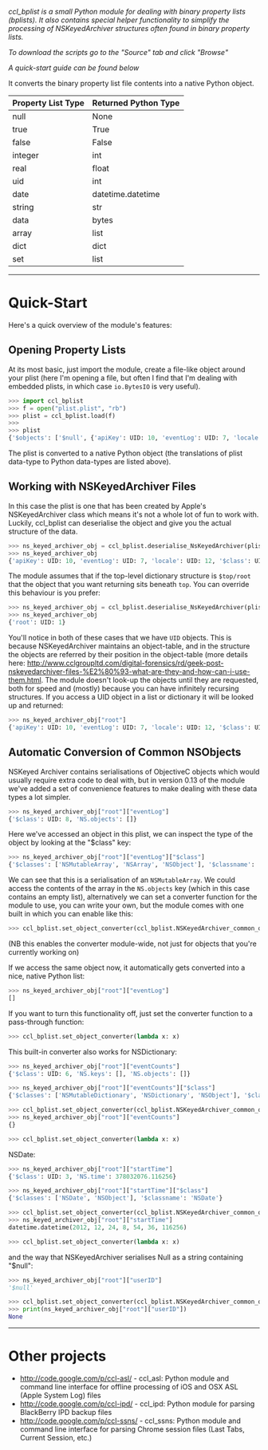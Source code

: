 *ccl_bplist is a small Python module for dealing with binary property lists (bplists). It also contains special helper functionality to simplify the processing of NSKeyedArchiver structures often found in binary property lists.*

_To download the scripts go to the "Source" tab and click "Browse"_

_A quick-start guide can be found below_

It converts the binary property list file contents into a native Python object.

Property List Type | Returned Python Type
------------------ | --------------------
null | None
true | True
false | False
integer | int
real | float
uid | int
date | datetime.datetime
string | str
data | bytes
array | list
dict | dict
set | list

----

# Quick-Start

Here's a quick overview of the module's features:

## Opening Property Lists

At its most basic, just import the module, create a file-like object around your plist (here I'm opening a file, but often I find that I'm dealing with embedded plists, in which case `io.BytesIO` is very useful).
```python
>>> import ccl_bplist
>>> f = open("plist.plist", "rb")
>>> plist = ccl_bplist.load(f)
>>> 
>>> plist
{'$objects': ['$null', {'apiKey': UID: 10, 'eventLog': UID: 7, 'locale': UID: 12, '$class': UID: 14, 'pauseTime': UID: 4, 'totalErrorCount': 0, 'internetAvailable': True, 'errors': UID: 9, 'userID': UID: 0, 'appVersion': UID: 11, 'latitude': 0.0, 'eventCounts': UID: 5, 'eventLogComplete': True, 'crashed': False, 'pageViewCount': 0, 'startTime': UID: 2, 'pauseIntervalMillis': 0, 'gender': -1, 'longitude': 0.0, 'serializationVersion': 1, 'timeZone': UID: 13, 'accuracy': 0.0}, {'$class': UID: 3, 'NS.time': 378032076.116256}, {'$classes': ['NSDate', 'NSObject'], '$classname': 'NSDate'}, {'$class': UID: 3, 'NS.time': 378032077.674404}, {'$class': UID: 6, 'NS.keys': [], 'NS.objects': []}, {'$classes': ['NSMutableDictionary', 'NSDictionary', 'NSObject'], '$classname': 'NSMutableDictionary'}, {'$class': UID: 8, 'NS.objects': []}, {'$classes': ['NSMutableArray', 'NSArray', 'NSObject'], '$classname': 'NSMutableArray'}, {'$class': UID: 8, 'NS.objects': []}, 'BMPNB5HT2H63KM42BB83', '4.0.1', 'en_GB', 'Europe/London', {'$classes': ['FlurrySession', 'NSObject'], '$classname': 'FlurrySession'}], '$top': {'root': UID: 1}, '$version': 100000, '$archiver': 'NSKeyedArchiver'}
```

The plist is converted to a native Python object (the translations of plist data-type to Python data-types are listed above). 

## Working with NSKeyedArchiver Files

In this case the plist is one that has been created by Apple's NSKeyedArchiver class which means it's not a whole lot of fun to work with. Luckily, ccl_bplist can deserialise the object and give you the actual structure of the data.

```python
>>> ns_keyed_archiver_obj = ccl_bplist.deserialise_NsKeyedArchiver(plist)
>>> ns_keyed_archiver_obj
{'apiKey': UID: 10, 'eventLog': UID: 7, 'locale': UID: 12, '$class': UID: 14, 'eventLogComplete': True, 'crashed': False, 'pageViewCount': 0, 'startTime': UID: 2, 'pauseTime': UID: 4, 'totalErrorCount': 0, 'internetAvailable': True, 'errors': UID: 9, 'pauseIntervalMillis': 0, 'gender': -1, 'userID': UID: 0, 'appVersion': UID: 11, 'longitude': 0.0, 'serializationVersion': 1, 'latitude': 0.0, 'timeZone': UID: 13, 'accuracy': 0.0, 'eventCounts': UID: 5}
```

The module assumes that if the top-level dictionary structure is `$top/root` that the object that you want returning sits beneath `top`. You can override this behaviour is you prefer:

```python
>>> ns_keyed_archiver_obj = ccl_bplist.deserialise_NsKeyedArchiver(plist, parse_whole_structure=True)
>>> ns_keyed_archiver_obj
{'root': UID: 1}
```

You'll notice in both of these cases that we have `UID` objects. This is because NSKeyedArchiver maintains an object-table, and in the structure the objects are referred by their position in the object-table (more details here: http://www.cclgroupltd.com/digital-forensics/rd/geek-post-nskeyedarchiver-files-%E2%80%93-what-are-they-and-how-can-i-use-them.html. The module doesn't look-up the objects until they are requested, both for speed and (mostly) because you can have infinitely recursing structures. If you access a UID object in a list or dictionary it will be looked up and returned:

```python
>>> ns_keyed_archiver_obj["root"]
{'apiKey': UID: 10, 'eventLog': UID: 7, 'locale': UID: 12, '$class': UID: 14, 'eventLogComplete': True, 'crashed': False, 'pageViewCount': 0, 'startTime': UID: 2, 'pauseTime': UID: 4, 'totalErrorCount': 0, 'internetAvailable': True, 'errors': UID: 9, 'pauseIntervalMillis': 0, 'gender': -1, 'userID': UID: 0, 'appVersion': UID: 11, 'longitude': 0.0, 'serializationVersion': 1, 'latitude': 0.0, 'timeZone': UID: 13, 'accuracy': 0.0, 'eventCounts': UID: 5}
```

## Automatic Conversion of Common NSObjects

NSKeyed Archiver contains serialisations of ObjectiveC objects which would usually require extra code to deal with, but in version 0.13 of the module we've added a set of convenience features to make dealing with these data types a lot simpler.

```python
>>> ns_keyed_archiver_obj["root"]["eventLog"]
{'$class': UID: 8, 'NS.objects': []}
```

Here we've accessed an object in this plist, we can inspect the type of the object by looking at the "$class" key:

```python
>>> ns_keyed_archiver_obj["root"]["eventLog"]["$class"]
{'$classes': ['NSMutableArray', 'NSArray', 'NSObject'], '$classname': 'NSMutableArray'}
```

We can see that this is a serialisation of an `NSMutableArray`. We could access the contents of the array in the `NS.objects` key (which in this case contains an empty list), alternatively we can set a converter function for the module to use, you can write your own, but the module comes with one built in which you can enable like this:

```python
>>> ccl_bplist.set_object_converter(ccl_bplist.NSKeyedArchiver_common_objects_convertor)
```

(NB this enables the converter module-wide, not just for objects that you're currently working on)

If we access the same object now, it automatically gets converted into a nice, native Python list:

```python
>>> ns_keyed_archiver_obj["root"]["eventLog"]
[]
```

If you want to turn this functionality off, just set the converter function to a pass-through function:

```python
>>> ccl_bplist.set_object_converter(lambda x: x)
```

This built-in converter also works for NSDictionary:

```python
>>> ns_keyed_archiver_obj["root"]["eventCounts"]
{'$class': UID: 6, 'NS.keys': [], 'NS.objects': []}

>>> ns_keyed_archiver_obj["root"]["eventCounts"]["$class"]
{'$classes': ['NSMutableDictionary', 'NSDictionary', 'NSObject'], '$classname': 'NSMutableDictionary'}

>>> ccl_bplist.set_object_converter(ccl_bplist.NSKeyedArchiver_common_objects_convertor)
>>> ns_keyed_archiver_obj["root"]["eventCounts"]
{}

>>> ccl_bplist.set_object_converter(lambda x: x)
```

NSDate:

```python
>>> ns_keyed_archiver_obj["root"]["startTime"]
{'$class': UID: 3, 'NS.time': 378032076.116256}

>>> ns_keyed_archiver_obj["root"]["startTime"]["$class"]
{'$classes': ['NSDate', 'NSObject'], '$classname': 'NSDate'}

>>> ccl_bplist.set_object_converter(ccl_bplist.NSKeyedArchiver_common_objects_convertor)
>>> ns_keyed_archiver_obj["root"]["startTime"]
datetime.datetime(2012, 12, 24, 8, 54, 36, 116256)

>>> ccl_bplist.set_object_converter(lambda x: x)
```

and the way that NSKeyedArchiver serialises Null as a string containing "$null":

```python
>>> ns_keyed_archiver_obj["root"]["userID"]
'$null'

>>> ccl_bplist.set_object_converter(ccl_bplist.NSKeyedArchiver_common_objects_convertor)
>>> print(ns_keyed_archiver_obj["root"]["userID"])
None

```

----

# Other projects
  *  http://code.google.com/p/ccl-asl/ - ccl_asl: Python module and command line interface for offline processing of iOS and OSX ASL (Apple System Log) files
  *  http://code.google.com/p/ccl-ipd/ - ccl_ipd: Python module for parsing BlackBerry IPD backup files
  *  http://code.google.com/p/ccl-ssns/ - ccl_ssns: Python module and command line interface for parsing Chrome session files (Last Tabs, Current Session, etc.)
